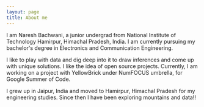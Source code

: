 ```yaml
---
layout: page
title: About me
---
```


I am Naresh Bachwani, a junior undergrad from National Institute of Technology Hamirpur, Himachal Pradesh, India. I am currently pursuing my bachelor's degree in Electronics and Communication Engineering. 

I like to play with data and dig deep into it to draw inferences and come up with unique solutions. I like the idea of open source projects. Currently, I am working on a project with YellowBrick under NumFOCUS umbrella, for Google Summer of Code.

I grew up in Jaipur, India and moved to Hamirpur, Himachal Pradesh for my engineering studies. Since then I have been exploring mountains and data!! 

